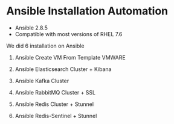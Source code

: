 
# Ansible Installation Automation

-   Ansible 2.8.5
-   Compatible with most versions of RHEL 7.6


We did 6 installation on Ansible
1. Ansible Create VM From Template VMWARE

2. Ansible Elasticsearch Cluster + Kibana

3. Ansible Kafka Cluster

4. Ansible RabbitMQ Cluster + SSL

5. Ansible Redis Cluster + Stunnel

6. Ansible Redis-Sentinel + Stunnel

